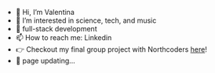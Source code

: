 - 👋 Hi, I’m Valentina
- 👀 I’m interested in science, tech, and music
- 🌱 full-stack development
- 📫 How to reach me: Linkedin
- 👉 Checkout my final group project with Northcoders [here](https://github.com/VladStoyanovADP/Habit-Tracker)!
- 🤡 page updating...
